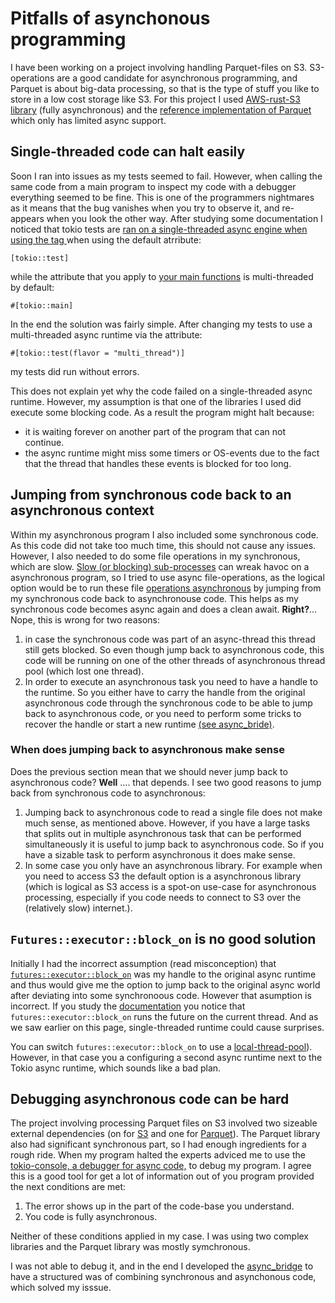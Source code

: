 # Pitfalls of asynchonous programming

I have been working on a project involving handling Parquet-files on S3. S3-operations are a good candidate for asynchronous programming, and Parquet is about big-data processing, so that is the type of stuff you like to store in a low cost storage like S3. For this project I used [AWS-rust-S3 library](https://crates.io/crates/aws-sdk-s3) (fully asynchronous) and the [reference implementation of Parquet](https://github.com/apache/arrow-rs/blob/master/parquet/README.md) which only has limited async support.


## Single-threaded code can halt easily
Soon I ran into issues as my tests seemed to fail. However, when calling the same code from a main program to inspect my code with a debugger everything seemed to be fine. This is one of the programmers nightmares as it means that the bug vanishes when you try to observe it, and re-appears when you look the other way. After studying some documentation I noticed that tokio tests are [ran on a single-threaded async engine when using the tag ](https://docs.rs/tokio/latest/tokio/attr.test.html) when using the default atrribute:

`[tokio::test]` 

while the attribute that you apply to [your main functions](https://docs.rs/tokio/latest/tokio/attr.main.html) is multi-threaded by default:

`#[tokio::main]`

In the end the solution was fairly simple. After changing my tests to use a multi-threaded async runtime via the attribute:

`#[tokio::test(flavor = "multi_thread")]`

my tests did run without errors.

This does not explain yet why the code failed on a single-threaded async runtime. However, my assumption is that one of the libraries I used did execute some blocking code. As a result the program might halt because:
* it is waiting forever on another part of the program that can not continue.
* the async runtime might miss some timers or OS-events due to the fact that the thread that handles these events is blocked for too long.

## Jumping from synchronous code back to an asynchronous context
Within my asynchronous program I also included some synchronous code. As this code did not take too much time, this should not cause any issues. However, I also needed to do some file operations in my synchronous, which are slow. [Slow (or blocking) sub-processes](https://ryhl.io/blog/async-what-is-blocking/) can wreak havoc on a asynchronous program, so I tried to use async file-operations, as the logical option would be to run these file [operations asynchronous](https://docs.rs/tokio/latest/tokio/fs/) by jumping from my synchronous code back to asynchronouse code. This helps as my synchronous code becomes async again and does a clean await. 
**Right?**...
Nope, this is wrong for two reasons:

1. in case the synchronous code was part of an async-thread this thread still gets blocked. So even though jump back to asynchronous code, this code will be running on one of the other threads of asynchronous thread pool (which lost one thread). 
2. In order to execute an asynchronous task you need to have a handle to the runtime. So you either have to carry the handle from the original asynchronous code through the synchronous code to be able to jump back to asynchronous code, or you need to perform some tricks to recover the handle or start a new runtime [(see async_bride)](./README.md).

### When does jumping back to asynchronous make sense
Does the previous section mean that we should never jump back to asynchronous code? **Well** .... that depends. I see two good reasons to jump back from synchronous code to asynchronous:

1. Jumping back to asynchronous code to read a single file does not make much sense, as mentioned above. However, if you have a large tasks that splits out in multiple asynchronous task that can be performed simultaneously it is useful to jump back to asynchronous code. So if you have a sizable task to perform asynchronous it does make sense.
2. In some case you only have an asynchronous library. For example when you need to access S3 the default option is a asynchronous library (which is logical as S3 access is a spot-on use-case for asynchronous processing, especially if you code needs to connect to S3 over the (relatively slow) internet.).


## `Futures::executor::block_on` is no good solution
Initially I had the incorrect assumption (read misconception) that [`futures::executor::block_on`](https://docs.rs/futures/latest/futures/executor/fn.block_on.html) was my handle to the original async runtime and thus would give me the option to jump back to the original async world after deviating into some synchronoous code. However that asumption is incorrect. If you study the [documentation]((https://docs.rs/futures/latest/futures/executor/fn.block_on.html)) you notice that `futures::executor::block_on` runs the future on the current thread. And as we saw earlier on this page, single-threaded runtime could cause surprises.

You can switch `futures::executor::block_on` to use a [local-thread-pool](https://docs.rs/futures/latest/futures/executor/struct.LocalPool.html)). However, in that case you a configuring a second async runtime next to the Tokio async runtime, which sounds like a bad plan.

## Debugging asynchronous code can be hard
The project involving processing Parquet files on S3 involved two sizeable external dependencies (on for [S3](https://crates.io/crates/aws-sdk-s3) and one for [Parquet](https://github.com/apache/arrow-rs/blob/master/parquet/README.md)). The Parquet library also had significant synchronous part, so I had enough ingredients for a rough ride. When my program halted the experts adviced me to use the [tokio-console, a debugger for async code,](https://github.com/tokio-rs/console) to debug my program. I agree this is a good tool for get a lot of information out of you program provided the next conditions are met:

1. The error shows up in the part of the code-base you understand.
2. You code is fully asynchronous.

Neither of these conditions applied in my case. I was using two complex libraries and the Parquet library was mostly symchronous. 

I was not able to debug it, and in the end I developed the [async_bridge](./README.md) to have a structured was of combining synchronous and asynchonous code, which solved my isssue.

